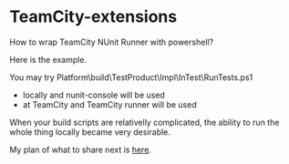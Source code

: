 TeamCity-extensions
===================

How to wrap TeamCity NUnit Runner with powershell?

Here is the example.

You may try Platform\build\TestProduct\Impl\InTest\RunTests.ps1

- locally and nunit-console will be used
- at TeamCity and TeamCity runner will be used

When your build scripts are relativelly complicated, the ability to run the whole thing locally became very desirable.

My plan of what to share next is [here](http://dev-in-test.blogspot.com/2014/02/how-we-at-jetbrains-dotnet-team-do.html).